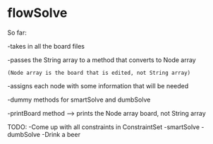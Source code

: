 # flowSolve

So far:

-takes in all the board files

-passes the String array to a method that converts to Node array

	(Node array is the board that is edited, not String array)

-assigns each node with some information that will be needed

-dummy methods for smartSolve and dumbSolve

-printBoard method --> prints the Node array board, not String array


TODO:
	-Come up with all constraints in ConstraintSet
	-smartSolve
	-dumbSolve
	-Drink a beer
